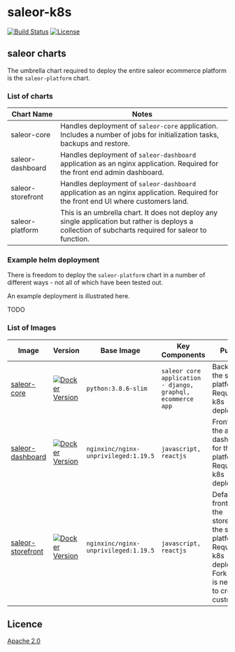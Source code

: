 # saleor-k8s

[![Build Status](https://dev.azure.com/eirenauts/saleor-k8s/_apis/build/status/eirenauts.saleor-k8s?branchName=master)](https://dev.azure.com/eirenauts/saleor-k8s/_build/latest?definitionId=1&branchName=master) [![License](https://img.shields.io/badge/License-Apache%202.0-blue.svg)](https://choosealicense.com/licenses/apache-2.0/)

## saleor charts

The umbrella chart required to deploy the entire saleor ecommerce platform is the `saleor-platform` chart.

### List of charts

| Chart Name        | Notes                                                                                                                                                 |
| ----------------- | ----------------------------------------------------------------------------------------------------------------------------------------------------- |
| saleor-core       | Handles deployment of `saleor-core` application. Includes a number of jobs for initialization tasks, backups and restore.                             |
| saleor-dashboard  | Handles deployment of `saleor-dashboard` application as an nginx application. Required for the front end admin dashboard.                             |
| saleor-storefront | Handles deployment of `saleor-dashboard` application as an nginx application. Required for the front end UI where customers land.                     |
| saleor-platform   | This is an umbrella chart. It does not deploy any single application but rather is deploys a collection of subcharts required for saleor to function. |

### Example helm deployment

There is freedom to deploy the `saleor-platform` chart in a number of different ways - not all of which have been tested out.

An example deployment is illustrated here.

TODO

### List of Images

| Image                                                                                                | Version                                                                                                                                                | Base Image                           | Key Components                                             | Purpose                                                                                                                                        |
| ---------------------------------------------------------------------------------------------------- | ------------------------------------------------------------------------------------------------------------------------------------------------------ | ------------------------------------ | ---------------------------------------------------------- | ---------------------------------------------------------------------------------------------------------------------------------------------- |
| [saleor-core](https://github.com/users/eirenauts/packages/container/package/saleor-core)             | [![Docker Version](https://img.shields.io/badge/version-2.11.1-blue)](https://github.com/users/eirenauts/packages/container/package/saleor-core)       | `python:3.8.6-slim`                  | `saleor core application - django, graphql, ecommerce app` | Backend for the saleor platform. Required for k8s deployments.                                                                                 |
| [saleor-dashboard](https://github.com/users/eirenauts/packages/container/package/saleor-dashboard)   | [![Docker Version](https://img.shields.io/badge/version-2.11.1-blue)](https://github.com/users/eirenauts/packages/container/package/saleor-dashboard)  | `nginxinc/nginx-unprivileged:1.19.5` | `javascript, reactjs`                                      | Frontend for the admin dashboard for the saleor platform. Required for k8s deployments.                                                        |
| [saleor-storefront](https://github.com/users/eirenauts/packages/container/package/saleor-storefront) | [![Docker Version](https://img.shields.io/badge/version-2.11.1-blue)](https://github.com/users/eirenauts/packages/container/package/saleor-storefront) | `nginxinc/nginx-unprivileged:1.19.5` | `javascript, reactjs`                                      | Default frontend for the storefront for the saleor platform. Required for k8s deployments. Fork this if it is necessary to create a custom UI. |

## Licence

[Apache 2.0](https://choosealicense.com/licenses/apache-2.0/)
